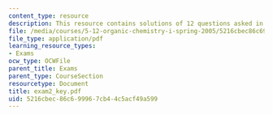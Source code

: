 ```yaml
---
content_type: resource
description: This resource contains solutions of 12 questions asked in exam 2.
file: /media/courses/5-12-organic-chemistry-i-spring-2005/5216cbec86c699967cb44c5acf49a599_exam2_key.pdf
file_type: application/pdf
learning_resource_types:
- Exams
ocw_type: OCWFile
parent_title: Exams
parent_type: CourseSection
resourcetype: Document
title: exam2_key.pdf
uid: 5216cbec-86c6-9996-7cb4-4c5acf49a599
---
```

